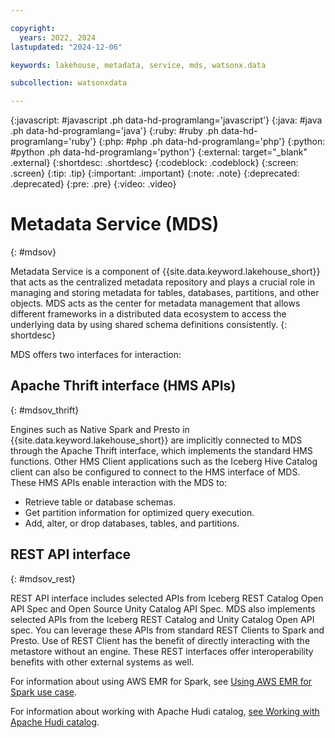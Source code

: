 ```yaml
---

copyright:
  years: 2022, 2024
lastupdated: "2024-12-06"

keywords: lakehouse, metadata, service, mds, watsonx.data

subcollection: watsonxdata

---
```


{:javascript: #javascript .ph data-hd-programlang='javascript'}
{:java: #java .ph data-hd-programlang='java'}
{:ruby: #ruby .ph data-hd-programlang='ruby'}
{:php: #php .ph data-hd-programlang='php'}
{:python: #python .ph data-hd-programlang='python'}
{:external: target="_blank" .external}
{:shortdesc: .shortdesc}
{:codeblock: .codeblock}
{:screen: .screen}
{:tip: .tip}
{:important: .important}
{:note: .note}
{:deprecated: .deprecated}
{:pre: .pre}
{:video: .video}

# Metadata Service (MDS)
{: #mdsov}

Metadata Service is a component of {{site.data.keyword.lakehouse_short}} that acts as the centralized metadata repository and plays a crucial role in managing and storing metadata for tables, databases, partitions, and other objects. MDS acts as the center for metadata management that allows different frameworks in a distributed data ecosystem to access the underlying data by using shared schema definitions consistently.
{: shortdesc}

MDS offers two interfaces for interaction:

## Apache Thrift interface (HMS APIs)
{: #mdsov_thrift}

Engines such as Native Spark and Presto in {{site.data.keyword.lakehouse_short}} are implicitly connected to MDS through the Apache Thrift interface, which implements the standard HMS functions. Other HMS Client applications such as the Iceberg Hive Catalog client can also be configured to connect to the HMS interface of MDS. These HMS APIs enable interaction with the MDS to:

- Retrieve table or database schemas.
- Get partition information for optimized query execution.
- Add, alter, or drop databases, tables, and partitions.


## REST API interface
{: #mdsov_rest}

REST API interface includes selected APIs from Iceberg REST Catalog Open API Spec and Open Source Unity Catalog API Spec. MDS also implements selected APIs from the Iceberg REST Catalog and Unity Catalog Open API spec. You can leverage these APIs from standard REST Clients to Spark and Presto. Use of REST Client has the benefit of directly interacting with the metastore without an engine. These REST interfaces offer interoperability benefits with other external systems as well.

For information about using AWS EMR for Spark, see [Using AWS EMR for Spark use case](watsonxdata?topic=watsonxdata-spark-emr).

For information about working with Apache Hudi catalog, [see Working with Apache Hudi catalog](watsonxdata?topic=watsonxdata-hudi_ext_sp).
